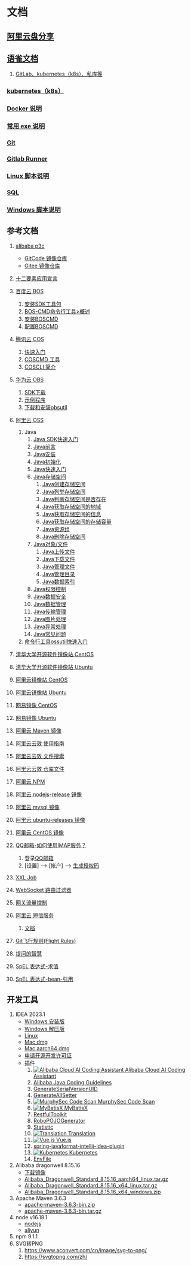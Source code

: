 # 文档

## [阿里云盘分享](https://www.aliyundrive.com/s/QaUy1DQRkV4)

## [语雀文档](https://www.yuque.com/xuxiaowei-com-cn)

1. [GitLab、kubernetes（k8s）、私库等](https://gitlab-k8s.xuxiaowei.com.cn/gitlab-k8s)

### [kubernetes（k8s）](deploy)

### [Docker 说明](docker)

### [常用 exe 说明](exe)

### [Git](git)

### [Gitlab Runner](gitlab-runner)

### [Linux 脚本说明](sh)

### [SQL](sql)

### [Windows 脚本说明](winsw)

## 参考文档

1. [alibaba p3c](https://github.com/alibaba/p3c)
    - [GitCode 镜像仓库](https://gitcode.net/mirrors/alibaba/p3c)
    - [Gitee 镜像仓库](https://gitee.com/mirrors/P3C)
2. [十二要素应用宣言](https://12factor.net/zh_cn/)

3. [百度云 BOS](https://cloud.baidu.com/doc/BOS/index.html)
    1. [安装SDK工具包](https://cloud.baidu.com/doc/BOS/s/4jwvyrq6p)
    2. [BOS-CMD命令行工具>概述](https://cloud.baidu.com/doc/BOS/s/Sjwvyqetg)
    3. [安装BOSCMD](https://cloud.baidu.com/doc/BOS/s/qjwvyqegc)
    4. [配置BOSCMD](https://cloud.baidu.com/doc/BOS/s/Ejwvyqe55)
4. [腾讯云 COS](https://cloud.tencent.com/document/product/436)
    1. [快速入门](https://cloud.tencent.com/document/product/436/10199)
    2. [COSCMD 工具](https://cloud.tencent.com/document/product/436/10976)
    3. [COSCLI 简介](https://cloud.tencent.com/document/product/436/63143)
5. [华为云 OBS](https://support.huaweicloud.com/obs/index.html)
    1. [SDK下载](https://support.huaweicloud.com/sdk-java-devg-obs/obs_21_0001.html)
    2. [示例程序](https://support.huaweicloud.com/sdk-java-devg-obs/obs_21_0002.html)
    3. [下载和安装obsutil](https://support.huaweicloud.com/utiltg-obs/obs_11_0003.html)
6. [阿里云 OSS](https://help.aliyun.com/product/31815.html)
    1. Java
        1. [Java SDK快速入门](https://help.aliyun.com/document_detail/608401.html)
        2. [Java前言](https://help.aliyun.com/document_detail/32008.html)
        3. [Java安装](https://help.aliyun.com/document_detail/32009.html)
        4. [Java初始化](https://help.aliyun.com/document_detail/32010.html)
        5. [Java快速入门](https://help.aliyun.com/document_detail/32011.html)
        6. [Java存储空间](https://help.aliyun.com/document_detail/145203.html)
            1. [Java创建存储空间](https://help.aliyun.com/document_detail/32012.htm)
            2. [Java列举存储空间](https://help.aliyun.com/document_detail/145208.html)
            3. [Java判断存储空间是否存在](https://help.aliyun.com/document_detail/145209.html)
            4. [Java获取存储空间的地域](https://help.aliyun.com/document_detail/145211.html)
            5. [Java获取存储空间的信息](https://help.aliyun.com/document_detail/145212.html)
            6. [Java获取存储空间的存储容量](https://help.aliyun.com/document_detail/439191.html)
            7. [Java资源组](https://help.aliyun.com/document_detail/601504.html)
            8. [Java删除存储空间](https://help.aliyun.com/document_detail/145213.html)
        7. [Java对象/文件](https://help.aliyun.com/document_detail/609604.html)
            1. [Java上传文件](https://help.aliyun.com/document_detail/84778.html)
            2. [Java下载文件](https://help.aliyun.com/document_detail/84822.html)
            3. [Java管理文件](https://help.aliyun.com/document_detail/84835.html)
            4. [Java管理目录](https://help.aliyun.com/document_detail/211361.html)
            5. [Java数据索引](https://help.aliyun.com/document_detail/416363.html)
        8. [Java权限控制](https://help.aliyun.com/document_detail/609599.html)
        9. [Java数据安全](https://help.aliyun.com/document_detail/609600.html)
        10. [Java数据管理](https://help.aliyun.com/document_detail/609601.html)
        11. [Java传输管理](https://help.aliyun.com/document_detail/609602.html)
        12. [Java图片处理](https://help.aliyun.com/document_detail/47505.html)
        13. [Java异常处理](https://help.aliyun.com/document_detail/32023.html)
        14. [Java常见问题](https://help.aliyun.com/document_detail/32024.html)
    2. [命令行工具ossutil快速入门](https://help.aliyun.com/document_detail/195960.html)

7. [清华大学开源软件镜像站 CentOS](https://mirror.tuna.tsinghua.edu.cn/help/centos/)
8. [清华大学开源软件镜像站 Ubuntu](https://mirror.tuna.tsinghua.edu.cn/help/ubuntu/)

9. [阿里云镜像站 CentOS](https://developer.aliyun.com/mirror/centos)
10. [阿里云镜像站 Ubuntu](https://developer.aliyun.com/mirror/ubuntu)

11. [网易镜像 CentOS](https://mirrors.163.com/.help/centos.html)
12. [网易镜像 Ubuntu](http://mirrors.163.com/.help/ubuntu.html)

13. [阿里云 Maven 镜像](https://developer.aliyun.com/mirror/maven)
14. [阿里云云效 使用指南](https://developer.aliyun.com/mvn/guide)
15. [阿里云云效 文件搜索](https://developer.aliyun.com/mvn/search)
16. [阿里云云效 仓库文件](https://developer.aliyun.com/mvn/view)

17. [阿里云 NPM](https://developer.aliyun.com/mirror/NPM)
18. [阿里云 nodejs-release 镜像](https://developer.aliyun.com/mirror/nodejs-release)
19. [阿里云 mysql 镜像](https://developer.aliyun.com/mirror/mysql)
20. [阿里云 ubuntu-releases 镜像](https://developer.aliyun.com/mirror/ubuntu-releases)
21. [阿里云 CentOS 镜像](https://developer.aliyun.com/mirror/centos)

22. [QQ邮箱-如何使用IMAP服务？](https://service.mail.qq.com/cgi-bin/help?subtype=1&id=28&no=331)
    1. 登录[QQ邮箱](https://mail.qq.com)
    2. [设置] --> [帐户] --> [生成授权码](static/QQ-授权码.png)
23. [XXL Job](https://www.xuxueli.com/xxl-job)
24. [WebSocket 路由过滤器](https://cloud.spring.io/spring-cloud-gateway/reference/html/#the-websocket-routing-filter)
25. [网关流量控制](https://sentinelguard.io/zh-cn/docs/api-gateway-flow-control.html)
26. [阿里云 短信服务](https://dysms.console.aliyun.com/overview)
    1. [文档](https://next.api.aliyun.com/product/Dysmsapi)
27. [Git飞行规则(Flight Rules)](https://github.com/k88hudson/git-flight-rules/blob/master/README_zh-CN.md)
28. [提问的智慧](https://gitcode.net/mirrors/ryanhanwu/How-To-Ask-Questions-The-Smart-Way/-/blob/master/README-zh_CN.md)
29. [SpEL 表达式-求值](https://docs.spring.io/spring-framework/docs/current/reference/html/core.html#expressions-evaluation)
30. [SpEL 表达式-bean-引用](https://docs.spring.io/spring-framework/docs/current/reference/html/core.html#expressions-bean-references)

## 开发工具

1. IDEA 2023.1
    - [Windows 安装版](https://download.jetbrains.com.cn/idea/ideaIU-2022.2.3.exe)
    - [Windows 解压版](https://download.jetbrains.com.cn/idea/ideaIU-2022.2.3.win.zip)
    - [Linux](https://download.jetbrains.com.cn/idea/ideaIU-2022.2.3.tar.gz)
    - [Mac dmg](https://download.jetbrains.com.cn/idea/ideaIU-2022.2.3.dmg)
    - [Mac aarch64 dmg](https://download.jetbrains.com.cn/idea/ideaIU-2022.2.3-aarch64.dmg)
    - [申请开源开发许可证](https://www.jetbrains.com/shop/eform/opensource)
    - 插件
        1. [![Alibaba Cloud AI Coding Assistant](static/plugins/AlibabaCloudAICodingAssistant.png) Alibaba Cloud AI Coding Assistant](https://plugins.jetbrains.com/plugin/17809-alibaba-cloud-ai-coding-assistant)
        2. [Alibaba Java Coding Guidelines](https://plugins.jetbrains.com/plugin/10046-alibaba-java-coding-guidelines)
        3. [GenerateSerialVersionUID](https://plugins.jetbrains.com/plugin/185-generateserialversionuid)
        4. [GenerateAllSetter](https://plugins.jetbrains.com/plugin/9360-generateallsetter)
        5. [![MurphySec Code Scan](static/plugins/MurphySecCodeScan.png) MurphySec Code Scan](https://plugins.jetbrains.com/plugin/18274-murphysec-code-scan)
        6. [![MyBatisX](static/plugins/MyBatisX.png) MyBatisX](https://plugins.jetbrains.com/plugin/10119-mybatisx)
        7. [RestfulToolkit](https://plugins.jetbrains.com/plugin/10292-restfultoolkit)
        8. [RoboPOJOGenerator](https://plugins.jetbrains.com/plugin/8634-robopojogenerator)
        9. [Statistic](https://plugins.jetbrains.com/plugin/4509-statistic)
        10. [![Translation](static/plugins/Translation.png) Translation](https://plugins.jetbrains.com/plugin/8579-translation)
        11. [![Vue.js](static/plugins/Vue.js.png) Vue.js](https://plugins.jetbrains.com/plugin/9442-vue-js)
        12. [spring-javaformat-intellij-idea-plugin](https://repo1.maven.org/maven2/io/spring/javaformat/spring-javaformat-intellij-idea-plugin)
        13. [![Kubernetes](static/plugins/kubernetes.svg) Kubernetes](https://plugins.jetbrains.com/plugin/10485-kubernetes)
        14. [EnvFile](https://plugins.jetbrains.com/plugin/7861-envfile)
2. Alibaba dragonwell 8.15.16
    - [下载镜像](https://github.com/dragonwell-project/dragonwell8/wiki/%E4%B8%8B%E8%BD%BD%E9%95%9C%E5%83%8F(Mirrors-for-download))
    - [Alibaba_Dragonwell_Standard_8.15.16_aarch64_linux.tar.gz](https://dragonwell.oss-cn-shanghai.aliyuncs.com/8.15.16/Alibaba_Dragonwell_Standard_8.15.16_aarch64_linux.tar.gz)
    - [Alibaba_Dragonwell_Standard_8.15.16_x64_linux.tar.gz](https://dragonwell.oss-cn-shanghai.aliyuncs.com/8.15.16/Alibaba_Dragonwell_Standard_8.15.16_x64_linux.tar.gz)
    - [Alibaba_Dragonwell_Standard_8.15.16_x64_windows.zip](https://dragonwell.oss-cn-shanghai.aliyuncs.com/8.15.16/Alibaba_Dragonwell_Standard_8.15.16_x64_windows.zip)
3. Apache Maven 3.6.3
    - [apache-maven-3.6.3-bin.zip](https://downloads.apache.org/maven/maven-3/3.6.3/binaries/apache-maven-3.6.3-bin.zip)
    - [apache-maven-3.6.3-bin.tar.gz](https://downloads.apache.org/maven/maven-3/3.6.3/binaries/apache-maven-3.6.3-bin.tar.gz)
4. node v16.18.1
    - [nodejs](https://nodejs.org/dist/v16.18.1)
    - [aliyun](http://mirrors.aliyun.com/nodejs-release/v16.18.1)
5. npm 9.1.1
6. SVG转PNG
    1. https://www.aconvert.com/cn/image/svg-to-png/
    2. https://svgtopng.com/zh/
